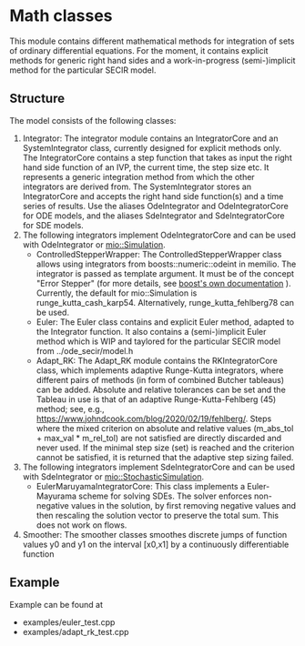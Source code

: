 # Math classes

This module contains different mathematical methods for integration of sets of ordinary differential equations. For the moment, it contains explicit methods for generic right hand sides and a work-in-progress (semi-)implicit method for the particular SECIR model.

## Structure

The model consists of the following classes:
1. Integrator: The integrator module contains an IntegratorCore and an SystemIntegrator class, currently designed for explicit methods only. The IntegratorCore contains a step function that takes as input the right hand side function of an IVP, the current time, the step size etc. It represents a generic integration method from which the other integrators are derived from. The SystemIntegrator stores an IntegratorCore and accepts the right hand side function(s) and a time series of results. Use the aliases OdeIntegrator and OdeIntegratorCore for ODE models, and the aliases SdeIntegrator and SdeIntegratorCore for SDE models.
2. The following integrators implement OdeIntegratorCore and can be used with OdeIntegrator or [mio::Simulation](../compartments/README.md).
    - ControlledStepperWrapper: The ControlledStepperWrapper class allows using integrators from boosts::numeric::odeint in memilio. The integrator is passed as template argument. It must be of the concept "Error Stepper" (for more details, see [boost's own documentation](https://www.boost.org/doc/libs/1_84_0/libs/numeric/odeint/doc/html/boost_numeric_odeint/odeint_in_detail/steppers.html#boost_numeric_odeint.odeint_in_detail.steppers.stepper_overview) ). Currently, the default for mio::Simulation is runge_kutta_cash_karp54. Alternatively, runge_kutta_fehlberg78 can be used.
    - Euler: The Euler class contains and explicit Euler method, adapted to the Integrator function. It also contains a (semi-)implicit Euler method which is WIP and taylored for the particular SECIR model from ../ode_secir/model.h
    - Adapt_RK: The Adapt_RK module contains the RKIntegratorCore class, which implements adaptive Runge-Kutta integrators, where different pairs of methods (in form of combined Butcher tableaus) can be added. Absolute and relative tolerances can be set and the Tableau in use is that of an adaptive Runge-Kutta-Fehlberg (45) method; see, e.g., https://www.johndcook.com/blog/2020/02/19/fehlberg/. Steps where the mixed criterion on absolute and relative values (m_abs_tol + max_val * m_rel_tol) are not satisfied are directly discarded and never used. If the minimal step size (set) is reached and the criterion cannot be satisfied, it is returned that the adaptive step sizing failed.
3. The following integrators implement SdeIntegratorCore and can be used with SdeIntegrator or [mio::StochasticSimulation](../compartments/README.md).
    - EulerMaruyamaIntegratorCore: This class implements a Euler-Mayurama scheme for solving SDEs. The solver enforces non-negative values in the solution, by first removing negative values and then rescaling the solution vector to preserve the total sum. This does not work on flows.
4. Smoother: The smoother classes smoothes discrete jumps of function values y0 and y1 on the interval [x0,x1] by a continuously differentiable function

## Example

Example can be found at 
- examples/euler_test.cpp
- examples/adapt_rk_test.cpp
